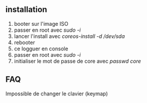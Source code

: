 ## installation

1. booter sur l'image ISO
2. passer en root avec *sudo -i*
3. lancer l'install avec *coreos-install -d /dev/sda*
4. rebooter
5. ce logguer en console
6. passer en root avec *sudo -i*
7. initialiser le mot de passe de core avec *passwd core* 

## FAQ
Impossible de changer le clavier (keymap)
